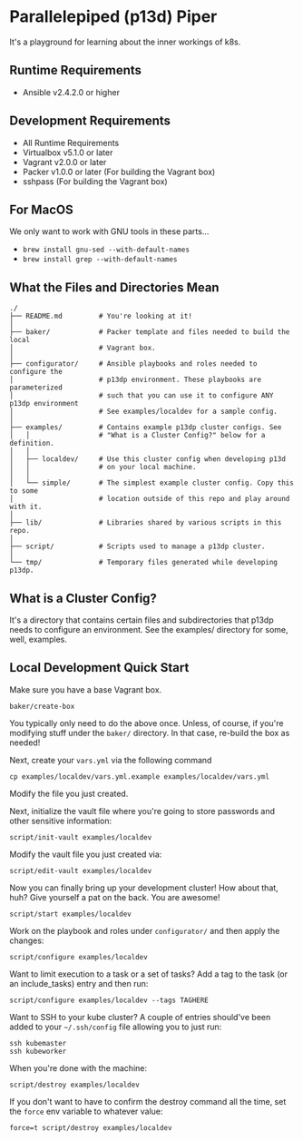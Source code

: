 Parallelepiped (p13d) Piper
===========================

It's a playground for learning about the inner workings of k8s.


Runtime Requirements
--------------------

* Ansible v2.4.2.0 or higher


Development Requirements
------------------------

* All Runtime Requirements
* Virtualbox v5.1.0 or later
* Vagrant v2.0.0 or later
* Packer v1.0.0 or later (For building the Vagrant box)
* sshpass (For building the Vagrant box)


For MacOS
---------

We only want to work with GNU tools in these parts...

* `brew install gnu-sed --with-default-names`
* `brew install grep --with-default-names`


What the Files and Directories Mean
-----------------------------------

```
./
├── README.md         # You're looking at it!
│
├── baker/            # Packer template and files needed to build the local
│                     # Vagrant box.
│
├── configurator/     # Ansible playbooks and roles needed to configure the
│                     # p13dp environment. These playbooks are parameterized
│                     # such that you can use it to configure ANY p13dp environment
│                     # See examples/localdev for a sample config.
│
├── examples/         # Contains example p13dp cluster configs. See
│   │                 # "What is a Cluster Config?" below for a definition.
│   │
│   ├── localdev/     # Use this cluster config when developing p13d
│   │                 # on your local machine.
│   │
│   └── simple/       # The simplest example cluster config. Copy this to some
│                     # location outside of this repo and play around with it.
│
├── lib/              # Libraries shared by various scripts in this repo.
│
├── script/           # Scripts used to manage a p13dp cluster.
│
└── tmp/              # Temporary files generated while developing p13dp.
```


What is a Cluster Config?
-------------------------

It's a directory that contains certain files and subdirectories that
p13dp needs to configure an environment. See the examples/ directory
for some, well, examples.


Local Development Quick Start
-----------------------------

Make sure you have a base Vagrant box.

```
baker/create-box
```

You typically only need to do the above once. Unless, of course, if you're
modifying stuff under the `baker/` directory. In that case, re-build the
box as needed!

Next, create your `vars.yml` via the following command

```
cp examples/localdev/vars.yml.example examples/localdev/vars.yml
```

Modify the file you just created.

Next, initialize the vault file where you're going to store passwords and
other sensitive information:

```
script/init-vault examples/localdev
```

Modify the vault file you just created via:

```
script/edit-vault examples/localdev
```

Now you can finally bring up your development cluster! How about that, huh?
Give yourself a pat on the back. You are awesome!

```
script/start examples/localdev
```

Work on the playbook and roles under `configurator/` and then apply the changes:

```
script/configure examples/localdev
```

Want to limit execution to a task or a set of tasks? Add a tag to the
task (or an include\_tasks) entry and then run:

```
script/configure examples/localdev --tags TAGHERE
```

Want to SSH to your kube cluster? A couple of entries should've been added
to your `~/.ssh/config` file allowing you to just run:

```
ssh kubemaster
ssh kubeworker
```

When you're done with the machine:

```
script/destroy examples/localdev
```

If you don't want to have to confirm the destroy command all the time,
set the `force` env variable to whatever value:

```
force=t script/destroy examples/localdev
```
